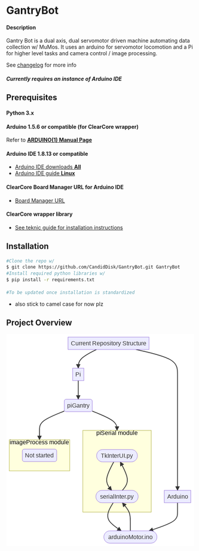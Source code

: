 # GantryBot


#### Description
Gantry Bot is a dual axis, dual servomotor driven machine automating data collection w/ MuMos. It uses an arduino for servomotor locomotion and a Pi for higher level tasks and camera control / image processing.

See [changelog](CHANGELOG.md) for more info
##### *Currently requires an instance of Arduino IDE*

## Prerequisites

#### Python 3.x

#### Arduino 1.5.6 or compatible (for ClearCore wrapper)

Refer to [**ARDUINO(1) Manual Page**](https://github.com/arduino/Arduino/blob/master/build/shared/manpage.adoc)

#### Arduino IDE 1.8.13 or compatible
* [Arduino IDE downloads **All**](https://www.arduino.cc/en/software)
* [Arduino IDE guide **Linux**](https://www.arduino.cc/en/guide/linux)

#### ClearCore Board Manager URL for Arduino IDE
* [Board Manager URL](https://www.teknic.com/files/downloads/package_clearcore_index.json)

#### ClearCore wrapper library
* [See teknic guide for installation instructions](https://www.teknic.com/files/downloads/manual_install_instructions_arduino.pdf)


## Installation

``` bash
#Clone the repo w/ 
$ git clone https://github.com/CandidDisk/GantryBot.git GantryBot
#Install required python libraries w/
$ pip install -r requirements.txt

#To be updated once installation is standardized
```

* also stick to camel case for now plz

## Project Overview

![](./mermaidJs/overviewGraph/flow-md-mermaid.png)
